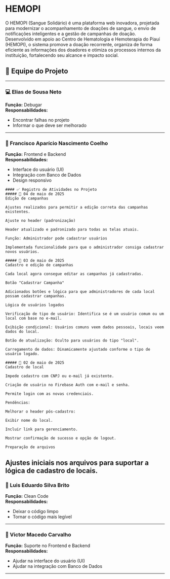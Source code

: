# HEMOPI
 O HEMOPI (Sangue Solidário) é uma plataforma web inovadora, projetada para modernizar o acompanhamento de doações de sangue, o envio de notificações inteligentes e a gestão de campanhas de doação. Desenvolvido em apoio ao Centro de Hematologia e Hemoterapia do Piauí (HEMOPI), o sistema promove a doação recorrente, organiza de forma eficiente as informações dos doadores e otimiza os processos internos da instituição, fortalecendo seu alcance e impacto social.

## 👥 Equipe do Projeto

---

### 💻 Elias de Sousa Neto  
**Função:** Debugar  
**Responsabilidades:**  
- Encontrar falhas no projeto  
- Informar o que deve ser melhorado  

---

### 🎨 Francisco Aparício Nascimento Coelho  
**Função:** Frontend e Backend  
**Responsabilidades:**  
- Interface do usuário (UI)  
- Integração com Banco de Dados 
- Design responsivo  
```
#### ✅ Registro de Atividades no Projeto
##### 📅 04 de maio de 2025
Edição de campanhas

Ajustes realizados para permitir a edição correta das campanhas existentes.

Ajuste no header (padronização)

Header atualizado e padronizado para todas as telas atuais.

Função: Administrador pode cadastrar usuários

Implementada funcionalidade para que o administrador consiga cadastrar novos usuários.

##### 📅 03 de maio de 2025
Cadastro e edição de campanhas

Cada local agora consegue editar as campanhas já cadastradas.

Botão "Cadastrar Campanha"

Adicionados botões e lógica para que administradores de cada local possam cadastrar campanhas.

Lógica de usuários logados

Verificação de tipo de usuário: Identifica se é um usuário comum ou um local com base no e-mail.

Exibição condicional: Usuários comuns veem dados pessoais, locais veem dados do local.

Botão de atualização: Oculto para usuários do tipo "local".

Carregamento de dados: Dinamicamente ajustado conforme o tipo de usuário logado.

##### 📅 02 de maio de 2025
Cadastro de local

Impede cadastro com CNPJ ou e-mail já existente.

Criação de usuário no Firebase Auth com e-mail e senha.

Permite login com as novas credenciais.

Pendências:

Melhorar o header pós-cadastro:

Exibir nome do local.

Incluir link para gerenciamento.

Mostrar confirmação de sucesso e opção de logout.

Preparação de arquivos

```
Ajustes iniciais nos arquivos para suportar a lógica de cadastro de locais.
---

### 🧹 Luis Eduardo Silva Brito  
**Função:** Clean Code  
**Responsabilidades:**  
- Deixar o código limpo  
- Tornar o código mais legível  

---

### 🧩 Victor Macedo Carvalho  
**Função:** Suporte no Frontend e Backend  
**Responsabilidades:**  
- Ajudar na interface do usuário (UI)  
- Ajudar na integração com Banco de Dados  

---
